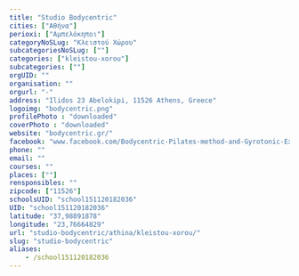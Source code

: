 ```yaml
---
title: "Studio Bodycentric"
cities: ["Αθήνα"]
perioxi: ["Αμπελόκηποι"]
categoryNoSLug: "Κλειστού Χώρου"
subcategoriesNoSLug: [""]
categories: ["kleistou-xorou"]
subcategories: [""]
orgUID: ""
organisation: ""
orgurl: "-"
address: "Ilidos 23 Abelokipi, 11526 Athens, Greece"
logoimg: "bodycentric.png"
profilePhoto : "downloaded"
coverPhoto : "downloaded"
website: "bodycentric.gr/"
facebook: "www.facebook.com/Bodycentric-Pilates-method-and-Gyrotonic-Expansion-System/108501812555765"
phone: ""
email: ""
courses: ""
places: [""]
rensponsibles: ""
zipcode: ["11526"]
schoolsUID: "school151120182036"
UID: "school151120182036"
latitude: "37,98891878"
longitude: "23,76664829"
url: "studio-bodycentric/athina/kleistou-xorou/"
slug: "studio-bodycentric"
aliases:
    - /school151120182036
---
```





